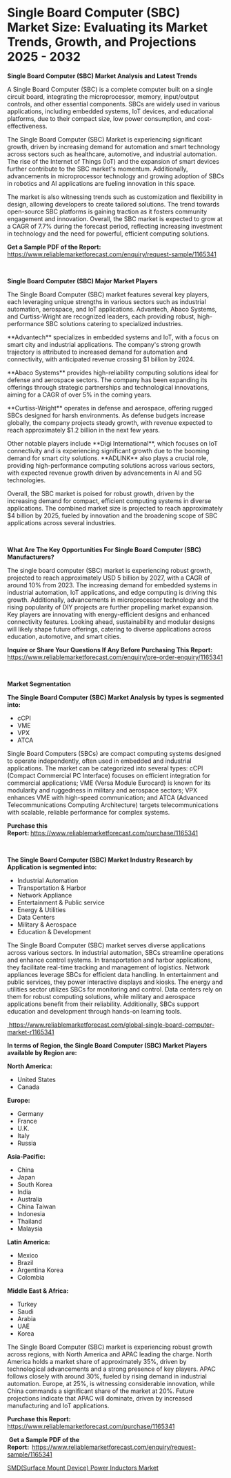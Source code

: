 <p><h1>Single Board Computer (SBC) Market Size: Evaluating its Market Trends, Growth, and Projections 2025 - 2032</h1></p><p><strong>Single Board Computer (SBC) Market Analysis and Latest Trends</strong></p>
<p><p>A Single Board Computer (SBC) is a complete computer built on a single circuit board, integrating the microprocessor, memory, input/output controls, and other essential components. SBCs are widely used in various applications, including embedded systems, IoT devices, and educational platforms, due to their compact size, low power consumption, and cost-effectiveness.</p><p>The Single Board Computer (SBC) Market is experiencing significant growth, driven by increasing demand for automation and smart technology across sectors such as healthcare, automotive, and industrial automation. The rise of the Internet of Things (IoT) and the expansion of smart devices further contribute to the SBC market's momentum. Additionally, advancements in microprocessor technology and growing adoption of SBCs in robotics and AI applications are fueling innovation in this space.</p><p>The market is also witnessing trends such as customization and flexibility in design, allowing developers to create tailored solutions. The trend towards open-source SBC platforms is gaining traction as it fosters community engagement and innovation. Overall, the SBC market is expected to grow at a CAGR of 7.7% during the forecast period, reflecting increasing investment in technology and the need for powerful, efficient computing solutions.</p></p>
<p><strong>Get a Sample PDF of the Report:&nbsp;</strong> <a href="https://www.reliablemarketforecast.com/enquiry/request-sample/1165341?utm_campaign=2803&utm_medium=2&utm_source=Github&utm_content=ia&utm_term=06042025&utm_id=single-board-computer-sbc">https://www.reliablemarketforecast.com/enquiry/request-sample/1165341</a></p>
<p>&nbsp;</p>
<p><strong>Single Board Computer (SBC) Major Market Players</strong></p>
<p><p>The Single Board Computer (SBC) market features several key players, each leveraging unique strengths in various sectors such as industrial automation, aerospace, and IoT applications. Advantech, Abaco Systems, and Curtiss-Wright are recognized leaders, each providing robust, high-performance SBC solutions catering to specialized industries.</p><p>**Advantech** specializes in embedded systems and IoT, with a focus on smart city and industrial applications. The company's strong growth trajectory is attributed to increased demand for automation and connectivity, with anticipated revenue crossing $1 billion by 2024.</p><p>**Abaco Systems** provides high-reliability computing solutions ideal for defense and aerospace sectors. The company has been expanding its offerings through strategic partnerships and technological innovations, aiming for a CAGR of over 5% in the coming years.</p><p>**Curtiss-Wright** operates in defense and aerospace, offering rugged SBCs designed for harsh environments. As defense budgets increase globally, the company projects steady growth, with revenue expected to reach approximately $1.2 billion in the next few years.</p><p>Other notable players include **Digi International**, which focuses on IoT connectivity and is experiencing significant growth due to the booming demand for smart city solutions. **ADLINK** also plays a crucial role, providing high-performance computing solutions across various sectors, with expected revenue growth driven by advancements in AI and 5G technologies.</p><p>Overall, the SBC market is poised for robust growth, driven by the increasing demand for compact, efficient computing systems in diverse applications. The combined market size is projected to reach approximately $4 billion by 2025, fueled by innovation and the broadening scope of SBC applications across several industries.</p></p>
<p>&nbsp;</p>
<p><strong>What Are The Key Opportunities For Single Board Computer (SBC) Manufacturers?</strong></p>
<p><p>The single board computer (SBC) market is experiencing robust growth, projected to reach approximately USD 5 billion by 2027, with a CAGR of around 10% from 2023. The increasing demand for embedded systems in industrial automation, IoT applications, and edge computing is driving this growth. Additionally, advancements in microprocessor technology and the rising popularity of DIY projects are further propelling market expansion. Key players are innovating with energy-efficient designs and enhanced connectivity features. Looking ahead, sustainability and modular designs will likely shape future offerings, catering to diverse applications across education, automotive, and smart cities.</p></p>
<p><strong>Inquire or Share Your Questions If Any Before Purchasing This Report:</strong> <a href="https://www.reliablemarketforecast.com/enquiry/pre-order-enquiry/1165341?utm_campaign=2803&utm_medium=2&utm_source=Github&utm_content=ia&utm_term=06042025&utm_id=single-board-computer-sbc">https://www.reliablemarketforecast.com/enquiry/pre-order-enquiry/1165341</a></p>
<p>&nbsp;</p>
<p><strong>Market Segmentation</strong></p>
<p><strong>The Single Board Computer (SBC) Market Analysis by types is segmented into:</strong></p>
<p><ul><li>cCPI</li><li>VME</li><li>VPX</li><li>ATCA</li></ul></p>
<p><p>Single Board Computers (SBCs) are compact computing systems designed to operate independently, often used in embedded and industrial applications. The market can be categorized into several types: cCPI (Compact Commercial PC Interface) focuses on efficient integration for commercial applications; VME (Versa Module Eurocard) is known for its modularity and ruggedness in military and aerospace sectors; VPX enhances VME with high-speed communication; and ATCA (Advanced Telecommunications Computing Architecture) targets telecommunications with scalable, reliable performance for complex systems.</p></p>
<p><strong>Purchase this Report:&nbsp;</strong><a href="https://www.reliablemarketforecast.com/purchase/1165341?utm_campaign=2803&utm_medium=2&utm_source=Github&utm_content=ia&utm_term=06042025&utm_id=single-board-computer-sbc">https://www.reliablemarketforecast.com/purchase/1165341</a></p>
<p>&nbsp;</p>
<p><strong>The Single Board Computer (SBC) Market Industry Research by Application is segmented into:</strong></p>
<p><ul><li>Industrial Automation</li><li>Transportation & Harbor</li><li>Network Appliance</li><li>Entertainment & Public service</li><li>Energy & Utilities</li><li>Data Centers</li><li>Military & Aerospace</li><li>Education & Development</li></ul></p>
<p><p>The Single Board Computer (SBC) market serves diverse applications across various sectors. In industrial automation, SBCs streamline operations and enhance control systems. In transportation and harbor applications, they facilitate real-time tracking and management of logistics. Network appliances leverage SBCs for efficient data handling. In entertainment and public services, they power interactive displays and kiosks. The energy and utilities sector utilizes SBCs for monitoring and control. Data centers rely on them for robust computing solutions, while military and aerospace applications benefit from their reliability. Additionally, SBCs support education and development through hands-on learning tools.</p></p>
<p><a href="https://www.reliablemarketforecast.com/global-single-board-computer-market-r1165341?utm_campaign=2803&utm_medium=2&utm_source=Github&utm_content=ia&utm_term=06042025&utm_id=single-board-computer-sbc">&nbsp;https://www.reliablemarketforecast.com/global-single-board-computer-market-r1165341</a></p>
<p><strong>In terms of Region, the Single Board Computer (SBC) Market Players available by Region are:</strong></p>
<p>
    <p> <strong> North America: </strong>
        <ul>
            <li>United States</li>
            <li>Canada</li>
        </ul>
        </p> 
    <p> <strong> Europe: </strong>
        <ul>
            <li>Germany</li>
            <li>France</li>
            <li>U.K.</li>
            <li>Italy</li>
            <li>Russia</li>
        </ul>
        </p> 
    <p> <strong> Asia-Pacific: </strong>
        <ul>
            <li>China</li>
            <li>Japan</li>
            <li>South Korea</li>
            <li>India</li>
            <li>Australia</li>
            <li>China Taiwan</li>
            <li>Indonesia</li>
            <li>Thailand</li>
            <li>Malaysia</li>
        </ul>
        </p> 
    <p> <strong> Latin America: </strong>
        <ul>
            <li>Mexico</li>
            <li>Brazil</li>
            <li>Argentina Korea</li>
            <li>Colombia</li>
        </ul>
        </p> 
    <p> <strong> Middle East & Africa: </strong>
        <ul>
            <li>Turkey</li>
            <li>Saudi</li>
            <li>Arabia</li>
            <li>UAE</li>
            <li>Korea</li>
        </ul>
    </p>
    </p>
<p><p>The Single Board Computer (SBC) market is experiencing robust growth across regions, with North America and APAC leading the charge. North America holds a market share of approximately 35%, driven by technological advancements and a strong presence of key players. APAC follows closely with around 30%, fueled by rising demand in industrial automation. Europe, at 25%, is witnessing considerable innovation, while China commands a significant share of the market at 20%. Future projections indicate that APAC will dominate, driven by increased manufacturing and IoT applications.</p></p>
<p><strong>Purchase this Report: </strong><a href="https://www.reliablemarketforecast.com/purchase/1165341?utm_campaign=2803&utm_medium=2&utm_source=Github&utm_content=ia&utm_term=06042025&utm_id=single-board-computer-sbc">https://www.reliablemarketforecast.com/purchase/1165341</a></p>
<p>&nbsp;<strong>Get a Sample PDF of the Report:&nbsp;&nbsp;</strong><a href="https://www.reliablemarketforecast.com/enquiry/request-sample/1165341?utm_campaign=2803&utm_medium=2&utm_source=Github&utm_content=ia&utm_term=06042025&utm_id=single-board-computer-sbc">https://www.reliablemarketforecast.com/enquiry/request-sample/1165341</a></p>
<p><strong></strong></p>
<p><p><a href="https://github.com/xanaanenkaly/Market-Research-Report-List-1/blob/main/smdsurface-mount-device-power-inductors-market.md?utm_campaign=2803&utm_medium=2&utm_source=Github&utm_content=ia&utm_term=06042025&utm_id=single-board-computer-sbc">SMD(Surface Mount Device) Power Inductors Market</a></p></p>